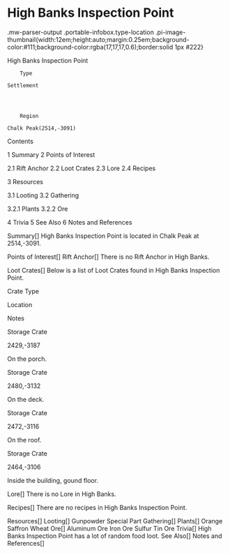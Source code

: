 # High Banks Inspection Point

.mw-parser-output .portable-infobox.type-location .pi-image-thumbnail{width:12em;height:auto;margin:0.25em;background-color:#111;background-color:rgba(17,17,17,0.6);border:solid 1px #222}

High Banks Inspection Point

	

	
		Type
	
	Settlement



	
		Region
	
	Chalk Peak(2514,-3091)




Contents

1 Summary
2 Points of Interest

2.1 Rift Anchor
2.2 Loot Crates
2.3 Lore
2.4 Recipes


3 Resources

3.1 Looting
3.2 Gathering

3.2.1 Plants
3.2.2 Ore




4 Trivia
5 See Also
6 Notes and References



Summary[]
High Banks Inspection Point is located in Chalk Peak at 2514,-3091.

Points of Interest[]
Rift Anchor[]
There is no Rift Anchor in High Banks.

Loot Crates[]
Below is a list of Loot Crates found in High Banks Inspection Point.



Crate Type

Location

Notes


Storage Crate

2429,-3187

On the porch.


Storage Crate

2480,-3132

On the deck.


Storage Crate

2472,-3116

On the roof.


Storage Crate

2464,-3106

Inside the building, gound floor.


Lore[]
There is no Lore in High Banks.

Recipes[]
There are no recipes in High Banks Inspection Point.

Resources[]
Looting[]
Gunpowder
Special Part
Gathering[]
Plants[]
Orange
Saffron
Wheat
Ore[]
Aluminum Ore
Iron Ore
Sulfur
Tin Ore
Trivia[]
High Banks Inspection Point has a lot of random food loot.
See Also[]
Notes and References[]
